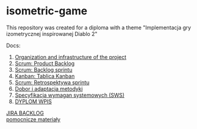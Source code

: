 # isometric-game

This repository was created for a diploma with a theme "Implementacja gry izometrycznej inspirowanej Diablo 2"  

Docs:  
1. [Organization and infrastructure of the project](https://docs.google.com/document/d/1X5EXJgmLAqR4xaRjGFXWHb3hJiU1U9iGmrpkrrDPaWw/edit?usp=sharing)  
2. [Scrum: Product Backlog](https://docs.google.com/document/d/1k3j8b5WAHw3AABUYEyjmwfRQpxrzAoBNHLPuvKlANRE/edit?usp=sharing)  
3. [Scrum: Backlog sprintu](https://docs.google.com/document/d/1xId0Y6ZRCWj_MP4FgKXuzX5TbEermyWEhuWeUAEc_fo/edit?usp=sharing)  
4. [Kanban: Tablica Kanban](https://docs.google.com/document/d/1pL5UHA3S3DkMU9ZNo7AdrFJDhjQ4-bCm7cq_Ejkj5s4/edit?usp=sharing)  
5. [Scrum: Retrospektywa sprintu](https://docs.google.com/document/d/1bhFfLZftN7rlWXKgLv4MIikESEhIcQpOPBFVkhC30vo/edit?usp=sharing)  
6. [Dobor i adaptacja metodyki](https://docs.google.com/document/d/1eGlEmawZmDkLxaGVUYadf-kKDVcnuwqwjxfzHKlam_4/edit?usp=sharing)  
7. [Specyfikacja wymagan systemowych (SWS)](https://pgedupl-my.sharepoint.com/:w:/g/personal/s187726_o365_student_pg_edu_pl/EZZ4vBduuChAgy2f64KFTucBS14gHu-x67fyHYpeQUFXxQ?e=1r918c)  
8. [DYPLOM WPIS](https://docs.google.com/document/d/1cV_Qg186ISX6TC6wO5Ua5g9vJ_ItGe_TMOrGLWL07g0/edit?usp=sharing)  
  
   
[JIRA BACKLOG](https://dar-na.atlassian.net/jira/software/projects/RPI/boards/1/backlog)  
[pomocnicze materiały](https://drive.google.com/drive/folders/1TT_YT05TPYjsGKwgw-NgB_V7r_OxW4jS?usp=sharing)   
